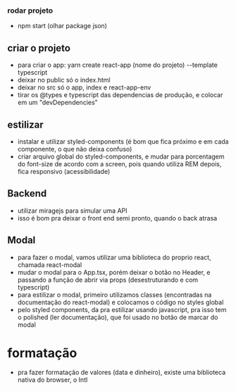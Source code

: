 ### rodar projeto 
- npm start (olhar package json)

## criar o projeto

- para criar o app: yarn create react-app (nome do projeto) --template typescript
- deixar no public só o index.html
- deixar no src só o app, index e react-app-env
- tirar os @types e typescript das dependencias de produção, e colocar em um "devDependencies"

## estilizar

- instalar e utilizar styled-components (é bom que fica próximo e em cada componente, o que não deixa confuso)
- criar arquivo global do styled-components, e mudar para porcentagem do font-size de acordo com a screen, pois quando utiliza REM depois, fica responsivo (acessibilidade)

## Backend

- utilizar miragejs para simular uma API
- isso é bom pra deixar o front end semi pronto, quando o back atrasa

## Modal

- para fazer o modal, vamos utilizar uma biblioteca do proprio react, chamada react-modal
- mudar o modal para o App.tsx, porém deixar o botão no Header, e passando a função de abrir via props (desestruturando e com typescript)
- para estilizar o modal, primeiro utilizamos classes (encontradas na documentação do react-modal) e colocamos o código no styles global
- pelo styled components, da pra estilizar usando javascript, pra isso tem o polished (ler documentação), que foi usado no botão de marcar do modal

# formatação

- pra fazer formatação de valores (data e dinheiro), existe uma biblioteca nativa do browser, o Intl